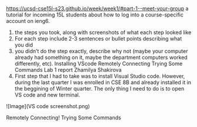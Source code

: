 https://ucsd-cse15l-s23.github.io/week/week1/#part-1--meet-your-group 
a tutorial for incoming 15L students about how to log into a course-specific account on ieng6. 
1) the steps you took, along with screenshots of what each step looked like
2) For each step include 2-3 sentences or bullet points describing what you did
3) you didn’t do the step exactly, describe why not (maybe your computer already had something on it, maybe the department computers worked differently, etc).
Installing VScode
Remotely Connecting
Trying Some Commands
       Lab 1 report Zhamilya Shakirova
1) First step that I had to take was to install Visual Studio code. However, during the last quarter I was enrolled in CSE 8B and already installed it in the beggining of Winter quarter. The only thing I need to do is to open VS code and new terminal.

![Image](VS code screenshot.png)



Remotely Connecting!
Trying Some Commands
